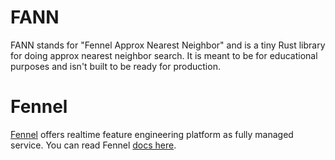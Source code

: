 # FANN
FANN stands for "Fennel Approx Nearest Neighbor" and is a tiny Rust library for doing approx nearest neighbor search.
It is meant to be for educational purposes and isn't built to be ready for production.


# Fennel
[Fennel](https://fennel.ai/) offers realtime feature engineering platform as fully managed service. You can 
read Fennel [docs here](https://docs.fennel.ai/). 
